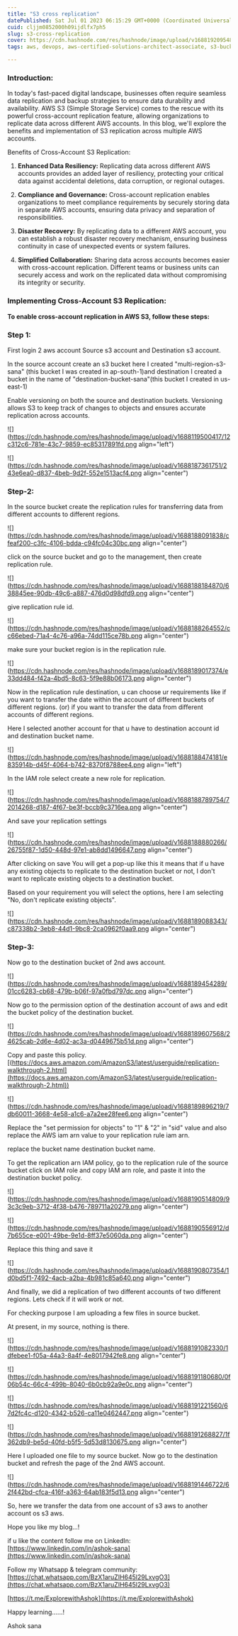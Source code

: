 ```yaml
---
title: "S3 cross replication"
datePublished: Sat Jul 01 2023 06:15:29 GMT+0000 (Coordinated Universal Time)
cuid: cljjm0852000h09ijdlfx7ph5
slug: s3-cross-replication
cover: https://cdn.hashnode.com/res/hashnode/image/upload/v1688192095480/120c9d0c-beba-459f-8e21-155c07dbacf7.png
tags: aws, devops, aws-certified-solutions-architect-associate, s3-bucket, s3crossreplication

---
```


### **Introduction:**

In today's fast-paced digital landscape, businesses often require seamless data replication and backup strategies to ensure data durability and availability. AWS S3 (Simple Storage Service) comes to the rescue with its powerful cross-account replication feature, allowing organizations to replicate data across different AWS accounts. In this blog, we'll explore the benefits and implementation of S3 replication across multiple AWS accounts.

Benefits of Cross-Account S3 Replication:

1. **Enhanced Data Resiliency:** Replicating data across different AWS accounts provides an added layer of resiliency, protecting your critical data against accidental deletions, data corruption, or regional outages.
    
2. **Compliance and Governance:** Cross-account replication enables organizations to meet compliance requirements by securely storing data in separate AWS accounts, ensuring data privacy and separation of responsibilities.
    
3. **Disaster Recovery:** By replicating data to a different AWS account, you can establish a robust disaster recovery mechanism, ensuring business continuity in case of unexpected events or system failures.
    
4. **Simplified Collaboration:** Sharing data across accounts becomes easier with cross-account replication. Different teams or business units can securely access and work on the replicated data without compromising its integrity or security.
    

### **Implementing Cross-Account S3 Replication:**

**To enable cross-account replication in AWS S3, follow these steps:**

### **Step 1:**

First login 2 aws account Source s3 account and Destination s3 account.

In the source account create an s3 bucket here I created "multi-region-s3-sana" (this bucket I was created in ap-south-1)and destination I created a bucket in the name of "destination-bucket-sana"(this bucket I created in us-east-1)

Enable versioning on both the source and destination buckets. Versioning allows S3 to keep track of changes to objects and ensures accurate replication across accounts.

![](https://cdn.hashnode.com/res/hashnode/image/upload/v1688119500417/12c312c6-781e-43c7-9859-ec85317891fd.png align="left")

![](https://cdn.hashnode.com/res/hashnode/image/upload/v1688187361751/243e6ea0-d837-4beb-9d2f-552e1513acf4.png align="center")

### **Step-2:**

In the source bucket create the replication rules for transferring data from different accounts to different regions.

![](https://cdn.hashnode.com/res/hashnode/image/upload/v1688188091838/cfeaf200-c3fc-4106-bdda-c94fc04c30bc.png align="center")

click on the source bucket and go to the management, then create replication rule.

![](https://cdn.hashnode.com/res/hashnode/image/upload/v1688188184870/638845ee-90db-49c6-a887-476d0d98dfd9.png align="center")

give replication rule id.

![](https://cdn.hashnode.com/res/hashnode/image/upload/v1688188264552/cc66ebed-71a4-4c76-a96a-74dd115ce78b.png align="center")

make sure your bucket region is in the replication rule.

![](https://cdn.hashnode.com/res/hashnode/image/upload/v1688189017374/e33dd484-f42a-4bd5-8c63-5f9e88b06173.png align="center")

Now in the replication rule destination, u can choose ur requirements like if you want to transfer the date within the account of different buckets of different regions. (or) if you want to transfer the data from different accounts of different regions.

Here I selected another account for that u have to destination account id and destination bucket name.

![](https://cdn.hashnode.com/res/hashnode/image/upload/v1688188474181/e835914b-d45f-4064-b742-8370f8788ee4.png align="left")

In the IAM role select create a new role for replication.

![](https://cdn.hashnode.com/res/hashnode/image/upload/v1688188789754/72014268-d187-4f67-be3f-bccb9c3716ea.png align="center")

And save your replication settings

![](https://cdn.hashnode.com/res/hashnode/image/upload/v1688188880266/26755f87-1d50-448d-97e1-ab8dd1496647.png align="center")

After clicking on save You will get a pop-up like this it means that if u have any existing objects to replicate to the destination bucket or not, I don't want to replicate existing objects to a destination bucket.

Based on your requirement you will select the options, here I am selecting "No, don't replicate existing objects".

![](https://cdn.hashnode.com/res/hashnode/image/upload/v1688189088343/c87338b2-3eb8-44d1-9bc8-2ca0962f0aa9.png align="center")

### **Step-3:**

Now go to the destination bucket of 2nd aws account.

![](https://cdn.hashnode.com/res/hashnode/image/upload/v1688189454289/01cc6283-cb68-479b-b06f-97a0fbd797dc.png align="center")

Now go to the permission option of the destination account of aws and edit the bucket policy of the destination bucket.

![](https://cdn.hashnode.com/res/hashnode/image/upload/v1688189607568/24625cab-2d6e-4d02-ac3a-d0449675b51d.png align="center")

Copy and paste this policy.[(https://docs.aws.amazon.com/AmazonS3/latest/userguide/replication-walkthrough-2.html](https://docs.aws.amazon.com/AmazonS3/latest/userguide/replication-walkthrough-2.html))

![](https://cdn.hashnode.com/res/hashnode/image/upload/v1688189896219/7db60011-3668-4e58-a1c6-a7a2ee28fee6.png align="center")

Replace the "set permission for objects" to "1" & "2" in "sid" value and also replace the AWS iam arn value to your replication rule iam arn.

replace the bucket name destination bucket name.

To get the replication arn IAM policy, go to the replication rule of the source bucket click on IAM role and copy IAM arn role, and paste it into the destination bucket policy.

![](https://cdn.hashnode.com/res/hashnode/image/upload/v1688190514809/93c3c9eb-3712-4f38-b476-789711a20279.png align="center")

![](https://cdn.hashnode.com/res/hashnode/image/upload/v1688190556912/d7b655ce-e001-49be-9e1d-8ff37e5060da.png align="center")

Replace this thing and save it

![](https://cdn.hashnode.com/res/hashnode/image/upload/v1688190807354/1d0bd5f1-7492-4acb-a2ba-4b981c85a640.png align="center")

And finally, we did a replication of two different accounts of two different regions. Lets check if it will work or not.

For checking purpose I am uploading a few files in source bucket.

At present, in my source, nothing is there.

![](https://cdn.hashnode.com/res/hashnode/image/upload/v1688191082330/1dfebee1-f05a-44a3-8a4f-4e8017942fe8.png align="center")

![](https://cdn.hashnode.com/res/hashnode/image/upload/v1688191180680/0f06b54c-66c4-499b-8040-6b0cb92a9e0c.png align="center")

![](https://cdn.hashnode.com/res/hashnode/image/upload/v1688191221560/67d2fc4c-d120-4342-b526-ca11e0462447.png align="center")

![](https://cdn.hashnode.com/res/hashnode/image/upload/v1688191268827/1f362db9-be5d-40fd-b5f5-5d53d8130675.png align="center")

Here I uploaded one file to my source bucket. Now go to the destination bucket and refresh the page of the 2nd AWS account.

![](https://cdn.hashnode.com/res/hashnode/image/upload/v1688191446722/62f442bd-cfca-416f-a363-64ab183f5d13.png align="center")

So, here we transfer the data from one account of s3 aws to another account os s3 aws.

Hope you like my blog...!

if u like the content follow me on LinkedIn: [https://www.linkedin.com/in/ashok-sana](https://www.linkedin.com/in/ashok-sana)

Follow my Whatsapp & telegram community: [https://chat.whatsapp.com/BzX1aruZIH645l29LxvgO3](https://chat.whatsapp.com/BzX1aruZIH645l29LxvgO3)

[https://t.me/ExplorewithAshok](https://t.me/ExplorewithAshok)

Happy learning......!

Ashok sana